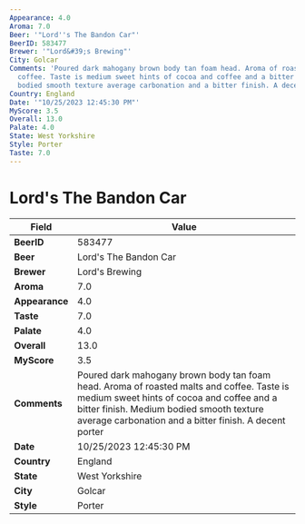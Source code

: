 ```yaml
---
Appearance: 4.0
Aroma: 7.0
Beer: '"Lord''s The Bandon Car"'
BeerID: 583477
Brewer: '"Lord&#39;s Brewing"'
City: Golcar
Comments: 'Poured dark mahogany brown body tan foam head. Aroma of roasted malts and
  coffee. Taste is medium sweet hints of cocoa and coffee and a bitter finish. Medium
  bodied smooth texture average carbonation and a bitter finish. A decent porter '
Country: England
Date: '"10/25/2023 12:45:30 PM"'
MyScore: 3.5
Overall: 13.0
Palate: 4.0
State: West Yorkshire
Style: Porter
Taste: 7.0
---
```


# Lord's The Bandon Car

| Field         | Value |
|---------------|-------|
| **BeerID** | 583477 |
| **Beer** | Lord's The Bandon Car |
| **Brewer** | Lord&#39;s Brewing |
| **Aroma** | 7.0 |
| **Appearance** | 4.0 |
| **Taste** | 7.0 |
| **Palate** | 4.0 |
| **Overall** | 13.0 |
| **MyScore** | 3.5 |
| **Comments** | Poured dark mahogany brown body tan foam head. Aroma of roasted malts and coffee. Taste is medium sweet hints of cocoa and coffee and a bitter finish. Medium bodied smooth texture average carbonation and a bitter finish. A decent porter  |
| **Date** | 10/25/2023 12:45:30 PM |
| **Country** | England |
| **State** | West Yorkshire |
| **City** | Golcar |
| **Style** | Porter |
